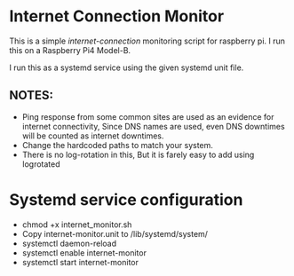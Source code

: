 # Internet Connection Monitor

This is a simple *internet-connection* monitoring script for raspberry pi.
I run this on a Raspberry Pi4 Model-B.

I run this as a systemd service using the given systemd unit file.


NOTES:
---
- Ping response from some common sites are used as an evidence for internet connectivity, Since DNS names are used, even DNS downtimes will be counted as internet downtimes.
- Change the hardcoded paths to match your system.
- There is no log-rotation in this, But it is farely easy to add using logrotated

# Systemd service configuration

- chmod +x internet_monitor.sh
- Copy internet-monitor.unit to /lib/systemd/system/
- systemctl daemon-reload
- systemctl enable internet-monitor
- systemctl start internet-monitor
